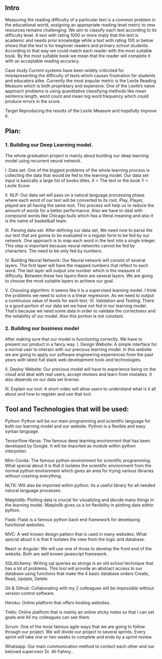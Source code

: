 ## Intro
Measuring the reading difficulty of a particular text is a common problem in the educational world, assigning an appropriate reading level metric to new resources remains challenging. We aim to classify each text according to its difficulty level. A text with rating 1000 or more imply that the text is academic and needs prior knowledge while a text with rating 100 or below shows that the text is for beginner readers and primary school students. According to that way we could match each reader with the most suitable book. By the most suitable book we mean that the reader will complete it with an acceptable reading accuracy.

Case study
Current systems have been widely criticized for  misrepresenting the difficulty of texts which causes frustration for students and educators alike. Currently the most popular metric is the Lexile Reading Measure which is both proprietary and expensive. One of the Lexile’s naive approach problems is using quantitative classifying methods like mean sentence length, word count and mean log word frequency which could produce errors in the score. 

Target
Reproducing the results of the Lexile Measure and hopefully improve it.

## Plan:
### 1. Building our Deep Learning model.
The whole graduation project is mainly about building our deep learning model using recurrent neural network. 
		
I. Data set: One of the biggest problems of the whole learning process is collecting the data that would be fed to the learning model. Our data set input is basically a large list of books titles.
			X = The text or the book
			Y = Lexile Score
		
II. NLP: Our data set will pass on a natural language processing phase where each word of our text will be converted to its root. Play, Player, played are all having the same root. This process will help us to reduce the amount of words for a better performance. Also we have to deal with compound words like Chicago bulls which has a literal meaning and also it is the name of basketball team.
		
III. Parsing data set: After defining our data set, We need now to parse the our text that are gonna to be evaluated in a regular form to be fed by our network. One approach is to map each word in the text into a single integer. This step is important because neural networks cannot be fed by characters. The need to be only fed by numbers.
		
IV. Building Neural Network: Our Neural network will consist of several layers. The first layer will have the mapped numbers that reflect to each word. The last layer will output one number which is the measure of difficulty. Between these two layers there are several layers. We are going to choose the most suitable layers to achieve our goal.
		
V. Choosing algorithm: It seems like it is a supervised learning model. I think the 		problems we need to solve is a linear regression. As we need to output a 	continuous value of levels for each text. 
VI. Validation and Testing: There is a good portion of our data set we have not fed in our learning model. That’s because we need some data in order to validate the 	correctness and the reliability of our model. Also this portion is not constant. 

### 2. Building our business model
After making sure that our model is functioning correctly. We have to present our 		product in a fancy way. 
I. Design Website: A simple interface for a normal user to interact with our precious	learning model. In this website we are going to apply our software engineering	experiences from the past years with latest full stack web development tools and technologies.

II. Deploy Website: Our precious model will have to experience being on the cloud and deal with real users, accept reviews and learn from mistakes. It also depends on our data set license.

III. Explain our tool: A short video will allow users to understand what is it all about and how to register and use that tool.



## Tool and Technologies that will be used:
Python: Python will be our main programming  and scientific language for both our learning model and our website. Python is a flexible and easy syntax language.

Tensorflow-Keras: The famous deep learning environment that has been developed by Google. It will be imported as module within python interpreter.

Mini-Conda: The famous python environment for scientific programming. What special about it is that it isolates the scientific environment from the normal python environment which gives an area for trying various libraries without crashing everything. 

NLTK: Will also be imported within python. Its a useful library for all needed natural language processes.

Matplotlib: Plotting data is crucial for visualizing and decide many things in the learning model. Matplolib gives us a lot flexibility in plotting data within python.

Flask: Flask is a famous python back end framework for developing functional websites.

MVC: A well known design pattern that is used in many websites. What special about it is that it isolates the view from the logic and database.

React or Angular: We will use one of those to develop the front end of the website. Both are well known javascript framework.

SQLAlchemy: Writing sql queries as strings is an old school technique that has a lot of problems. This tool will provide an abstract access to our database using functions that make the 4 basic database orders Create, Read, Update, Delete.

Git & Github: Collaborating with my 2 colleagues will be impossible without version control software. 

Heroku: Online platform that offers hosting websites.

Trello: Online platform that is mainly an online sticky notes so that I can set goals and All my colleagues can see them. 

Scrum: One of the most famous agile ways that we are going to follow through our project. We will divide our project to several sprints. Every sprint will take one or two weeks to complete and ends by a sprint review.

Whatsapp: Our main communication method to contact each other and our beloved supervisor Dr. Ali Fahmy..
